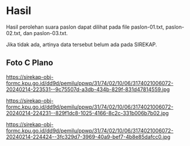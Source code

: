 # Hasil

Hasil perolehan suara paslon dapat dilihat pada file paslon-01.txt, paslon-02.txt, dan paslon-03.txt.

Jika tidak ada, artinya data tersebut belum ada pada SIREKAP.

## Foto C Plano

https://sirekap-obj-formc.kpu.go.id/dd9d/pemilu/ppwp/31/74/02/10/06/3174021006072-20240214-223531--9c75507d-a3db-434b-829f-831d47814559.jpg

https://sirekap-obj-formc.kpu.go.id/dd9d/pemilu/ppwp/31/74/02/10/06/3174021006072-20240214-224231--829f1dc8-1025-4166-8c2c-331b006b7b02.jpg

https://sirekap-obj-formc.kpu.go.id/dd9d/pemilu/ppwp/31/74/02/10/06/3174021006072-20240214-224424--3fc329d7-3969-40a9-bef7-4b8e85dafcc0.jpg
